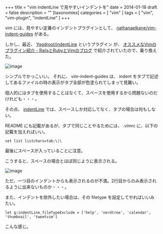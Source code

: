 +++
title = "vim indentLine で見やすいインデントを"
date = 2014-01-18
draft = false
description = ""
[taxonomies]
categories = [ "vim" ]
tags = [ "vim", "vim-plugin", "indentLine" ]
+++

vim には、見やすい定番のインデントプラグインとして、
[nathanaelkane/vim-indent-guides](https://github.com/nathanaelkane/vim-indent-guides)
がある。

しかし、最近、
[Yggdroot/indentLine](https://github.com/Yggdroot/indentLine)
というプラグイン が、 [オススメなVimのプラグイン紹介 - RailsとRubyとVimのブログ](http://alpaca.tc/blog/vim/plugins-best-of-vim-1.html)
で紹介されていたので、乗り換えた。

![image](/20140119_002810.png)

<!-- more -->

シンプルでかっこいい。 それに、 vim-indent-guides は、 indent
をタブで記述してあるファイルの時の表示がタブ全部が色塗られてしまって見難い。

個人的にはタブを使用することはなくて、スペースを使用するから問題ないのだけれども・・・。

その点、 [indentLine](https://github.com/Yggdroot/indentLine)
では、スペースしか対応してなく、タブの場合は何もしない。

README にも記載があるが、タブで同じことやるためには、 .vimrc
に、以下の記載を加えればいい。

```vim
set list listchars=tab:\¦\
```

最後にスペースが入っていることに注意。

こうすると、スペースの場合とほぼ同じように表示される。

![image](/20140119_135554.png)

ただ、一つ目のインデントからも表示されるのが不満。2行目からのみ表示されるように出来ないものか・・・。

また、インデントを除外したい場合は、その filetype
を設定してやればいいみたい。

```vim
let g:indentLine_fileTypeExclude = ['help', 'nerdtree', 'calendar', 'thumbnail', 'tweetvim']
```

こんな感じ。

